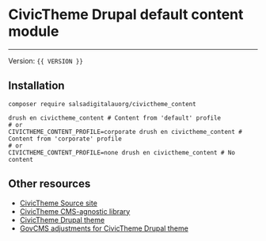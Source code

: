 # CivicTheme Drupal default content module

----

Version: `{{ VERSION }}`

## Installation

    composer require salsadigitalauorg/civictheme_content

    drush en civictheme_content # Content from 'default' profile
    # or
    CIVICTHEME_CONTENT_PROFILE=corporate drush en civictheme_content # Content from 'corporate' profile
    # or
    CIVICTHEME_CONTENT_PROFILE=none drush en civictheme_content # No content

## Other resources

- [CivicTheme Source site](https://github.com/salsadigitalauorg/civictheme_source)
- [CivicTheme CMS-agnostic library](https://github.com/civictheme/uikit)
- [CivicTheme Drupal theme](https://github.com/salsadigitalauorg/civictheme)
- [GovCMS adjustments for CivicTheme Drupal theme](https://github.com/salsadigitalauorg/civictheme_govcms)
